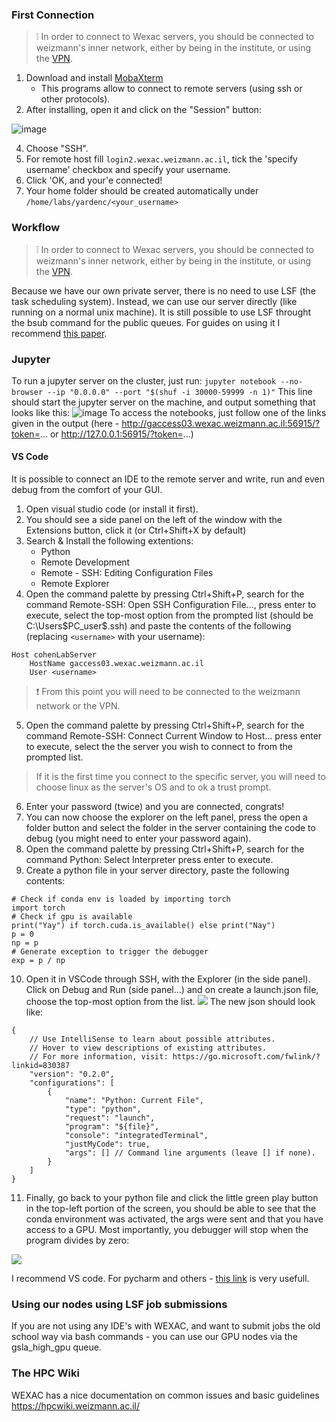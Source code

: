 ### First Connection
> ❕ In order to connect to Wexac servers, you should be connected to weizmann's inner network, either by being in the institute, or using the [VPN](https://www.weizmann.ac.il/WIT/network-services-campus-internet/remote-access/vpn).
1. Download and install [MobaXterm](https://mobaxterm.mobatek.net/download-home-edition.html)
	- This programs allow to connect to remote servers (using ssh or other protocols).
2. After installing, open it and click on the "Session" button:

![image](https://user-images.githubusercontent.com/19908942/209854676-74feed0d-2ce5-4177-9c4c-d23f2af5868e.png)

4. Choose "SSH".
5. For remote host fill `login2.wexac.weizmann.ac.il`, tick the 'specify username' checkbox and specify your username.
6. Click 'OK, and your'e connected!
7. Your home folder should be created automatically under `/home/labs/yardenc/<your_username>`
### Workflow
> ❕ In order to connect to Wexac servers, you should be connected to weizmann's inner network, either by being in the institute, or using the [VPN](https://www.weizmann.ac.il/WIT/network-services-campus-internet/remote-access/vpn).

Because we have our own private server, there is no need to use LSF (the task scheduling system). Instead, we can use our server directly (like running on a normal unix machine).
It is still possible to use LSF throught the bsub command for the public queues. For guides on using it I recommend [this paper](https://paper.dropbox.com/doc/Working-in-WAIC--BvuZ80vJqWyd3u_8zD2rBuk_Ag-ab6XDkhtm2V2zqt42ykmA#:uid=587511013478669504938403&h2=Jobs-Scheduler-(LSF)).

### Jupyter
To run a jupyter server on the cluster, just run:
`jupyter notebook --no-browser --ip "0.0.0.0" --port "$(shuf -i 30000-59999 -n 1)"`
This line should start the jupyter server on the machine, and output something that looks like this:
![image](https://user-images.githubusercontent.com/19908942/209867137-e8e572b1-000c-43d4-9683-e05da9f2f88e.png)
To access the notebooks, just follow one of the links given in the output (here - http://gaccess03.wexac.weizmann.ac.il:56915/?token=... or http://127.0.0.1:56915/?token=...)


#### VS Code
It is possible to connect an IDE to the remote server and write, run and even debug from the comfort of your GUI. 
1. Open visual studio code (or install it first).
2.  You should see a side panel on the left of the window with the Extensions button, click it  (or  Ctrl+Shift+X by default)
3.  Search & Install the following extentions:
	- Python 
	- Remote Development
	- Remote - SSH: Editing Configuration Files
	- Remote Explorer
4.  Open the command palette by pressing Ctrl+Shift+P, search for the command Remote-SSH: Open SSH Configuration File..., press enter to execute, select the top-most option from the prompted list  (should be C:\Users\$PC_user$\.ssh) and paste the contents of the following (replacing `<username>` with your username):
```
Host cohenLabServer
	HostName gaccess03.wexac.weizmann.ac.il
	User <username>
```
> ❗ From this point you will need to be connected to the weizmann network or the VPN.
5. Open the command palette by pressing Ctrl+Shift+P, search for the command  Remote-SSH: Connect Current Window to Host... press enter to execute, select the the server you wish to connect to from the prompted list.
>If it is the first time you connect to the specific server, you will need to choose linux as the server's OS and to ok a trust prompt.
6. Enter your password  (twice) and you are connected, congrats!
7.  You can now choose the explorer on the left panel, press the open a folder button and select the folder in the server containing the code to debug  (you might need to enter your password again).
8.  Open the command palette by pressing Ctrl+Shift+P, search for the command Python: Select Interpreter press enter to execute.
9.  Create a python file in your server directory, paste the following contents:
```
# Check if conda env is loaded by importing torch
import torch
# Check if gpu is available
print("Yay") if torch.cuda.is_available() else print("Nay")
p = 0
np = p
# Generate exception to trigger the debugger
exp = p / np
```
10.  Open it in VSCode through SSH, with the Explorer  (in the side panel). Click on Debug and Run  (side panel…) and on create a launch.json file, choose the top-most option from the list.
![](https://paper-attachments.dropboxusercontent.com/s_039E9F37E2012DD0D38B767B63D3A81987013B8F48B0A85E9D5CF3951F79BF11_1650730633214_debug1.png)
The new json should look like:
```
{
	// Use IntelliSense to learn about possible attributes.
	// Hover to view descriptions of existing attributes.
	// For more information, visit: https://go.microsoft.com/fwlink/?linkid=830387
	"version": "0.2.0",
	"configurations": [
		{
			"name": "Python: Current File",
			"type": "python",
			"request": "launch",
			"program": "${file}",
			"console": "integratedTerminal",
			"justMyCode": true,
			"args": [] // Command line arguments (leave [] if none).
		}
	]
}
```
11.  Finally, go back to your python file and click the little green play button in the top-left portion of the screen, you should be able to see that the conda environment was activated, the args were sent and that you have access to a GPU. Most importantly, you debugger will stop when the program divides by zero:

![](https://paper-attachments.dropboxusercontent.com/s_4E1F293CB99E22616BFDBE31816C177E6E041C1A376ED13650D413A07BFA94AE_1650732014401_debug2.png)

I recommend VS code. For pycharm and others - [this link](https://paper.dropbox.com/doc/Working-in-WAIC--BvuZ80vJqWyd3u_8zD2rBuk_Ag-ab6XDkhtm2V2zqt42ykmA#:uid=780812085531233133160523&h2=IDEs) is very usefull. 
### Using our nodes using LSF job submissions
If you are not using any IDE's with WEXAC, and want to submit jobs the old school way via bash commands - you can use our GPU nodes via the gsla_high_gpu queue.  
### The HPC Wiki 
WEXAC has a nice documentation on common issues and basic guidelines https://hpcwiki.weizmann.ac.il/
